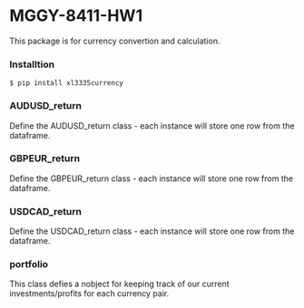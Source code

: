 # MGGY-8411-HW1
This package is for currency convertion and calculation.

### Installtion
```
$ pip install xl3335currency
```

### AUDUSD_return
Define the AUDUSD_return class - each instance will store one row from the dataframe.

### GBPEUR_return
Define the GBPEUR_return class - each instance will store one row from the dataframe.

### USDCAD_return
Define the USDCAD_return class - each instance will store one row from the dataframe.

### portfolio
This class defies a nobject for keeping track of our current investments/profits for each currency pair.